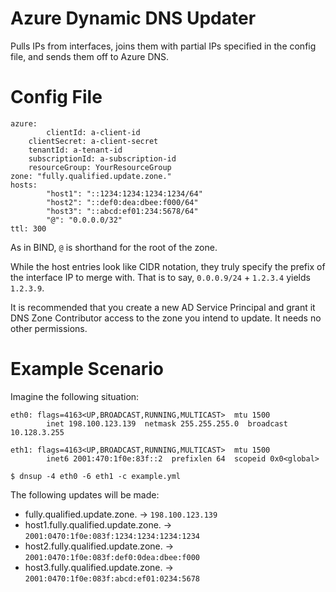 # Azure Dynamic DNS Updater

Pulls IPs from interfaces, joins them with partial IPs specified in the config file, and sends them off to Azure DNS.

# Config File

```
azure:
        clientId: a-client-id
	clientSecret: a-client-secret
	tenantId: a-tenant-id
	subscriptionId: a-subscription-id
	resourceGroup: YourResourceGroup
zone: "fully.qualified.update.zone."
hosts:
        "host1": "::1234:1234:1234:1234/64"
        "host2": "::def0:dea:dbee:f000/64"
        "host3": "::abcd:ef01:234:5678/64"
        "@": "0.0.0.0/32"
ttl: 300
```

As in BIND, `@` is shorthand for the root of the zone.

While the host entries look like CIDR notation, they truly specify the prefix of the interface IP to merge with.
That is to say, `0.0.0.9/24` + `1.2.3.4` yields `1.2.3.9`.

It is recommended that you create a new AD Service Principal and grant it DNS Zone Contributor access to the zone you
intend to update. It needs no other permissions.

# Example Scenario

Imagine the following situation:

```
eth0: flags=4163<UP,BROADCAST,RUNNING,MULTICAST>  mtu 1500
        inet 198.100.123.139  netmask 255.255.255.0  broadcast 10.128.3.255

eth1: flags=4163<UP,BROADCAST,RUNNING,MULTICAST>  mtu 1500
        inet6 2001:470:1f0e:83f::2  prefixlen 64  scopeid 0x0<global>
```

```
$ dnsup -4 eth0 -6 eth1 -c example.yml
```

The following updates will be made:

* fully.qualified.update.zone. -> `198.100.123.139`
* host1.fully.qualified.update.zone. -> `2001:0470:1f0e:083f:1234:1234:1234:1234`
* host2.fully.qualified.update.zone. -> `2001:0470:1f0e:083f:def0:0dea:dbee:f000`
* host3.fully.qualified.update.zone. -> `2001:0470:1f0e:083f:abcd:ef01:0234:5678`
